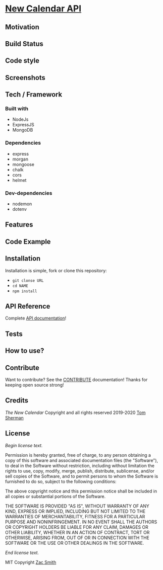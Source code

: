 # [New Calendar API](https://new-calendar-be.herokuapp.com/)

## Motivation

## Build Status

## Code style

## Screenshots

## Tech / Framework

### Built with

- NodeJs
- ExpressJS
- MongoDB

### Dependencies

- express
- morgan
- mongoose
- chalk
- cors
- helmet

### Dev-dependencies

- nodemon
- dotenv

## Features

## Code Example

## Installation

Installation is simple, fork or clone this repository:

- `git clonse URL`
- `cd NAME`
- `npm install`

## API Reference

Complete [API documentation](https://app.swaggerhub.com/apis-docs/mrzacsmith/new-calendar/0.1)!

## Tests

## How to use?

## Contribute

Want to contribute? See the [CONTRIBUTE](https://github.com/mrzacsmith/new-calendar-be/blob/master/CONTRIBUTE.md) documentation! Thanks for keeping open source strong!

## Credits

_The New Calendar_ Copyright and all rights reserved 2019-2020 [Tom Sherman]()

## License

_Begin license text._

Permission is hereby granted, free of charge, to any person obtaining a copy of this software and associated documentation files (the "Software"), to deal in the Software without restriction, including without limitation the rights to use, copy, modify, merge, publish, distribute, sublicense, and/or sell copies of the Software, and to permit persons to whom the Software is furnished to do so, subject to the following conditions:

The above copyright notice and this permission notice shall be included in all copies or substantial portions of the Software.

THE SOFTWARE IS PROVIDED "AS IS", WITHOUT WARRANTY OF ANY KIND, EXPRESS OR IMPLIED, INCLUDING BUT NOT LIMITED TO THE WARRANTIES OF MERCHANTABILITY, FITNESS FOR A PARTICULAR PURPOSE AND NONINFRINGEMENT. IN NO EVENT SHALL THE AUTHORS OR COPYRIGHT HOLDERS BE LIABLE FOR ANY CLAIM, DAMAGES OR OTHER LIABILITY, WHETHER IN AN ACTION OF CONTRACT, TORT OR OTHERWISE, ARISING FROM, OUT OF OR IN CONNECTION WITH THE SOFTWARE OR THE USE OR OTHER DEALINGS IN THE SOFTWARE.

_End license text._

MIT Copyright [Zac Smith](https://github.com/mrzacsmith)
